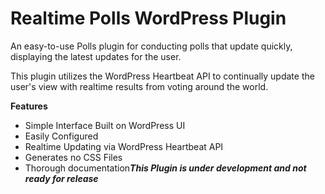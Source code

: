 Realtime Polls WordPress Plugin
=================
An easy-to-use Polls plugin for conducting polls that update quickly, displaying the latest updates for the user.

This plugin utilizes the WordPress Heartbeat API to continually update the user's view with realtime results from voting around the world.

**Features**

- Simple Interface Built on WordPress UI
- Easily Configured
- Realtime Updating via WordPress Heartbeat API
- Generates no CSS Files
- Thorough documentation***This Plugin is under development and not ready for release***
